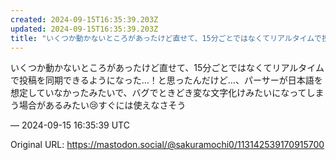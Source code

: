 ```yaml
---
created: 2024-09-15T16:35:39.203Z
updated: 2024-09-15T16:35:39.203Z
title: "いくつか動かないところがあったけど直せて、15分ごとではなくてリアルタイムで投稿[...]"
---
```


<p>いくつか動かないところがあったけど直せて、15分ごとではなくてリアルタイムで投稿を同期できるようになった…！と思ったんだけど…、パーサーが日本語を想定していなかったみたいで、バグでときどき変な文字化けみたいになってしまう場合があるみたい😢すぐには使えなさそう</p>

&mdash; 2024-09-15 16:35:39 UTC

Original URL: https://mastodon.social/@sakuramochi0/113142539170915700
